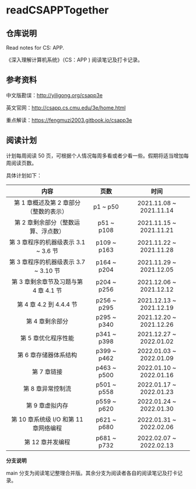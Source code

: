 # readCSAPPTogether

## 仓库说明

Read notes for CS: APP.

《深入理解计算机系统》（CS：APP ) 阅读笔记及打卡记录。



## 参考资料

中文版勘误：http://yiligong.org/csapp3e

英文官网：http://csapp.cs.cmu.edu/3e/home.html

重点解读：https://fengmuzi2003.gitbook.io/csapp3e



## 阅读计划

计划每周阅读 50 页，可根据个人情况每周多看或者少看一些。假期将适当增加每周阅读页数。

具体计划如下：

|                  内容                  |    页数     |          时间           |
| :------------------------------------: | :---------: | :---------------------: |
| 第 1 章概述及第 2 章部分（整数的表示） |  p1 ~ p50   | 2021.11.08 ~ 2021.11.14 |
|  第 2 章剩余部分（整数运算、浮点数）   | p51 ~ p108  | 2021.11.15 ~ 2021.11.21 |
|  第 3 章程序的机器级表示 3.1 ~ 3.6 节  | p109 ~ p163 | 2021.11.22 ~ 2021.11.28 |
| 第 3 章程序的机器级表示 3.7 ~ 3.10 节  | p164 ~ p204 | 2021.11.29 ~ 2021.12.05 |
| 第 3 章剩余章节及习题与第 4 章 4.1 节  | p204 ~ p256 | 2021.12.06 ~ 2021.12.12 |
|        第 4 章 4.2 到 4.4.4 节         | p256 ~ p295 | 2021.12.13 ~ 2021.12.19 |
|            第 4 章剩余部分             | p295 ~ p340 | 2021.12.20 ~ 2021.12.26 |
|          第 5 章优化程序性能           | p341 ~ p398 | 2021.12.27 ~ 2022.01.02 |
|         第 6 章存储器体系结构          | p399 ~ p462 | 2022.01.03 ~ 2022.01.09 |
|              第 7 章链接               | p463 ~ p500 | 2022.01.10 ~ 2022.01.16 |
|           第 8 章异常控制流            | p501 ~ p558 | 2022.01.17 ~ 2022.01.23 |
|            第 9 章虚拟内存             | p559 ~ p620 | 2022.01.24 ~ 2022.01.30 |
| 第 10 章系统级 I/O 和第 11 章网络编程  | p621 ~ p680 | 2022.01.31 ~ 2022.02.06 |
|            第 12 章并发编程            | p681 ~ p732 | 2022.02.07 ~ 2022.02.13 |



**分支说明** 

main 分支为阅读笔记整理合并版。其余分支为阅读者各自的阅读笔记及打卡记录。
